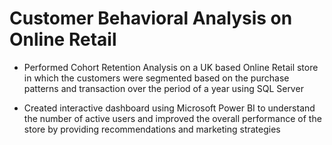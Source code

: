 # Customer Behavioral Analysis on Online Retail

-  Performed Cohort Retention Analysis on a UK based Online Retail store in which the customers were segmented based on the purchase patterns and transaction over the period of a year using SQL Server


- Created interactive dashboard using Microsoft Power BI to understand the number of active users and improved the overall performance of the store by providing recommendations and marketing strategies
